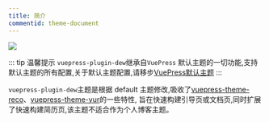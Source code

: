```yaml
---
title: 简介
commentid: theme-document
---
```


![](https://cdn.jsdelivr.net/gh/hvnobug/assets/blog/medias/banner/3.jpg)

::: tip 温馨提示
`vuepress-plugin-dew`继承自`VuePress` 默认主题的一切功能,支持默认主题的所有配置,关于默认主题配置,请移步[VuePress默认主题](https://v1.vuepress.vuejs.org/zh/theme/default-theme-config.html)
:::

`vuepress-plugin-dew`主题是根据 default 主题修改,吸收了[vuepress-theme-reco](https://github.com/vuepress-reco/vuepress-theme-reco)、[vuepress-theme-yur](https://github.com/cnguu/vuepress-theme-yur)的一些特性,
旨在快速构建引导页或文档页,同时扩展了快速构建简历页,该主题不适合作为个人博客主题。

